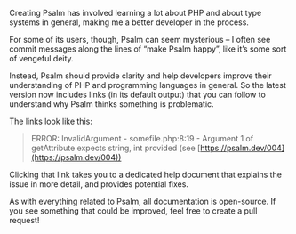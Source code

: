 <!--
  title: It’s time to explain some things
  date: 2020-03-23 07:10:00
  author: Matt Brown
  author_link: https://twitter.com/mattbrowndev
-->

Creating Psalm has involved learning a lot about PHP and about type systems in general, making me a better developer in the process.

For some of its users, though, Psalm can seem mysterious – I often see commit messages along the lines of “make Psalm happy”, like it’s some sort of vengeful deity.

Instead, Psalm should provide clarity and help developers improve their understanding of PHP and programming languages in general. So the latest version now includes links (in its default output) that you can follow to understand why Psalm thinks something is problematic.

The links look like this:

> ERROR: InvalidArgument - somefile.php:8:19 - Argument 1 of getAttribute expects string, int provided (see&nbsp;[https://psalm.dev/004](https://psalm.dev/004))

Clicking that link takes you to a dedicated help document that explains the issue in more detail, and provides potential fixes.

As with everything related to Psalm, all documentation is open-source. If you see something that could be improved, feel free to create a pull request!
